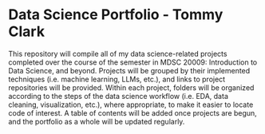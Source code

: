 # Data Science Portfolio - Tommy Clark

This repository will compile all of my data science-related projects completed over the course of the semester in MDSC 20009: Introduction to Data Science, and beyond. Projects will be grouped by their implemented techniques (i.e. machine learning, LLMs, etc.), and links to project repositories will be provided. Within each project, folders will be organized according to the steps of the data science workflow (i.e. EDA, data cleaning, visualization, etc.), where appropriate, to make it easier to locate code of interest. A table of contents will be added once projects are begun, and the portfolio as a whole will be updated regularly.
